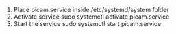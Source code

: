 1. Place picam.service inside /etc/systemd/system folder
2. Activate service sudo systemctl activate picam.service
3. Start the service sudo systemctl start picam.service